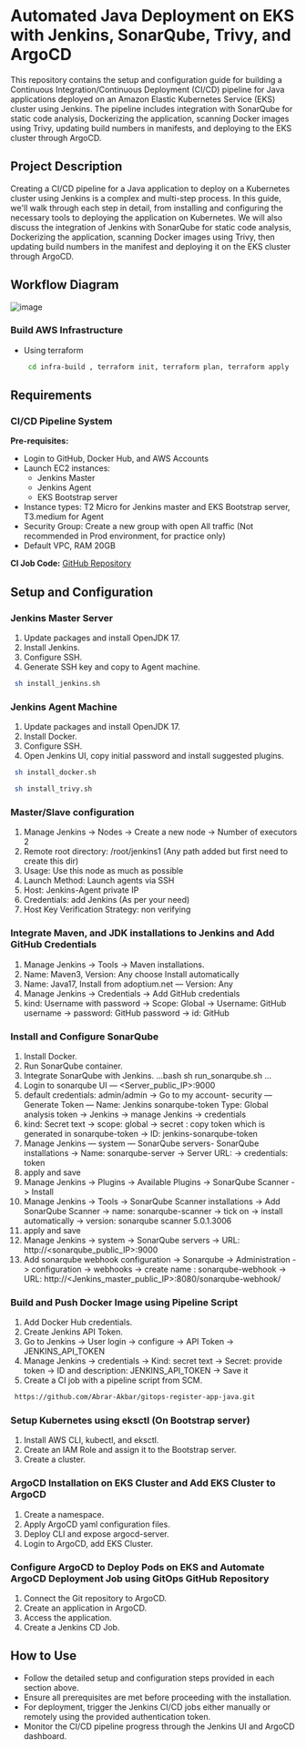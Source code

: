 # Automated Java Deployment on EKS with Jenkins, SonarQube, Trivy, and ArgoCD

This repository contains the setup and configuration guide for building a Continuous Integration/Continuous Deployment (CI/CD) pipeline for Java applications deployed on an Amazon Elastic Kubernetes Service (EKS) cluster using Jenkins. The pipeline includes integration with SonarQube for static code analysis, Dockerizing the application, scanning Docker images using Trivy, updating build numbers in manifests, and deploying to the EKS cluster through ArgoCD.

## Project Description

Creating a CI/CD pipeline for a Java application to deploy on a Kubernetes cluster using Jenkins is a complex and multi-step process. In this guide, we'll walk through each step in detail, from installing and configuring the necessary tools to deploying the application on Kubernetes. We will also discuss the integration of Jenkins with SonarQube for static code analysis, Dockerizing the application, scanning Docker images using Trivy, then updating build numbers in the manifest and deploying it on the EKS cluster through ArgoCD.

## Workflow Diagram

![image](https://github.com/Abrar-Akbar/automated-java-deployment-eks/assets/62903208/21356ed5-bf96-4640-aa23-0aebd2c53ce3)

### Build AWS Infrastructure
- Using terraform
  ```bash
   cd infra-build , terraform init, terraform plan, terraform apply
   ```
## Requirements

### CI/CD Pipeline System

**Pre-requisites:**
- Login to GitHub, Docker Hub, and AWS Accounts
- Launch EC2 instances:
  - Jenkins Master
  - Jenkins Agent
  - EKS Bootstrap server
- Instance types: T2 Micro for Jenkins master and EKS Bootstrap server, T3.medium for Agent
- Security Group: Create a new group with open All traffic (Not recommended in Prod environment, for practice only)
- Default VPC, RAM 20GB

**CI Job Code:** [GitHub Repository](https://github.com/Abrar-Akbar/gitops-register-app-java.git)

## Setup and Configuration

### Jenkins Master Server

1. Update packages and install OpenJDK 17.
2. Install Jenkins.
3. Configure SSH.
4. Generate SSH key and copy to Agent machine.
  ```bash
   sh install_jenkins.sh
   ```
### Jenkins Agent Machine

1. Update packages and install OpenJDK 17.
2. Install Docker.
3. Configure SSH.
4. Open Jenkins UI, copy initial password and install suggested plugins.
 ```bash
  sh install_docker.sh
   ```
```bash
 sh install_trivy.sh
   ```
### Master/Slave configuration

1. Manage Jenkins -> Nodes -> Create a new node -> Number of executors 2
2. Remote root directory: /root/jenkins1 (Any path added but first need to create this dir)
3. Usage: Use this node as much as possible
4. Launch Method: Launch agents via SSH
5. Host: Jenkins-Agent private IP
6. Credentials: add Jenkins (As per your need)
7. Host Key Verification Strategy: non verifying 

### Integrate Maven, and JDK installations to Jenkins and Add GitHub Credentials

1. Manage Jenkins -> Tools -> Maven installations.
2. Name: Maven3, Version: Any choose Install automatically
3. Name: Java17, Install from adoptium.net — Version: Any
4. Manage Jenkins -> Credentials -> Add GitHub credentials
5. kind: Username with password -> Scope: Global -> Username: GitHub username -> password: GitHub password -> id: GitHub

### Install and Configure SonarQube

1. Install Docker.
2. Run SonarQube container.
3. Integrate SonarQube with Jenkins.
...bash
 sh run_sonarqube.sh
   ...
5. Login to sonarqube UI — <Server_public_IP>:9000
6. default credentials: admin/admin -> Go to my account- security — Generate Token — Name: Jenkins sonarqube-token Type: Global analysis token -> Jenkins -> manage Jenkins -> credentials
7. kind: Secret text -> scope: global -> secret : copy token which is generated in sonarqube-token -> ID: jenkins-sonarqube-token
8. Manage Jenkins — system — SonarQube servers- SonarQube installations -> Name: sonarqube-server -> Server URL: -> credentials: token
9. apply and save
10. Manage Jenkins -> Plugins -> Available Plugins -> SonarQube Scanner -> Install
11. Manage Jenkins -> Tools -> SonarQube Scanner installations -> Add SonarQube Scanner -> name: sonarqube-scanner -> tick on -> install automatically -> version: sonarqube scanner 5.0.1.3006
12. apply and save
13.  Manage Jenkins -> system ->  SonarQube servers -> URL: http://<sonarqube_public_IP>:9000
14. Add sonarqube webhook configuration -> Sonarqube -> Administration -> configuration -> webhooks -> create name : sonarqube-webhook -> URL: http://<Jenkins_master_public_IP>:8080/sonarqube-webhook/

### Build and Push Docker Image using Pipeline Script

1. Add Docker Hub credentials.
2. Create Jenkins API Token.
3. Go to Jenkins -> User login -> configure -> API Token -> JENKINS_API_TOKEN
4. Manage Jenkins -> credentials -> Kind: secret text -> Secret: provide token -> ID and description: JENKINS_API_TOKEN -> Save it
5. Create a CI job with a pipeline script from SCM.
  ```bash
   https://github.com/Abrar-Akbar/gitops-register-app-java.git
   ```

### Setup Kubernetes using eksctl (On Bootstrap server)

1. Install AWS CLI, kubectl, and eksctl.
2. Create an IAM Role and assign it to the Bootstrap server.
3. Create a cluster.

### ArgoCD Installation on EKS Cluster and Add EKS Cluster to ArgoCD

1. Create a namespace.
2. Apply ArgoCD yaml configuration files.
3. Deploy CLI and expose argocd-server.
4. Login to ArgoCD, add EKS Cluster.

### Configure ArgoCD to Deploy Pods on EKS and Automate ArgoCD Deployment Job using GitOps GitHub Repository

1. Connect the Git repository to ArgoCD.
2. Create an application in ArgoCD.
3. Access the application.
4. Create a Jenkins CD Job.

## How to Use

- Follow the detailed setup and configuration steps provided in each section above.
- Ensure all prerequisites are met before proceeding with the installation.
- For deployment, trigger the Jenkins CI/CD jobs either manually or remotely using the provided authentication token.
- Monitor the CI/CD pipeline progress through the Jenkins UI and ArgoCD dashboard.
